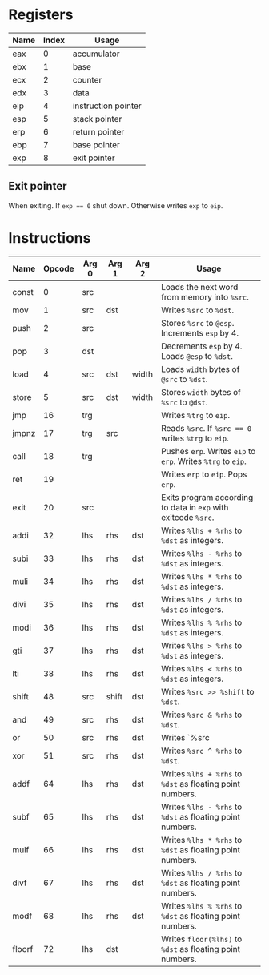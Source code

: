 # Registers 

 Name | Index | Usage
------|-------|-------
 eax  | 0     | accumulator
 ebx  | 1     | base
 ecx  | 2     | counter
 edx  | 3     | data
 eip  | 4     | instruction pointer 
 esp  | 5     | stack pointer
 erp  | 6     | return pointer
 ebp  | 7     | base pointer
 exp  | 8     | exit pointer 

## Exit pointer
When exiting.
If `exp == 0` shut down. Otherwise writes `exp` to `eip`.

# Instructions

 Name    | Opcode | Arg 0 | Arg 1 | Arg 2 | Usage													
---------|--------|-------|-------|-------|-------
 const   | 0      | src   |       |       | Loads the next word from memory into `%src`.
 mov     | 1      | src   | dst   |       | Writes `%src` to `%dst`.
 push    | 2      | src   |       |       | Stores `%src` to `@esp`. Increments `esp` by 4.
 pop     | 3      | dst   |       |       | Decrements `esp` by 4. Loads `@esp` to `%dst`.
 load    | 4      | src   | dst   | width | Loads `width` bytes of `@src` to `%dst`.
 store   | 5      | src   | dst   | width | Stores `width` bytes of `%src` to `@dst`.
 jmp     | 16     | trg   |       |       | Writes `%trg` to `eip`.
 jmpnz   | 17     | trg   | src   |       | Reads `%src`. If `%src == 0` writes `%trg` to `eip`.
 call    | 18     | trg   |       |       | Pushes `erp`. Writes `eip` to `erp`. Writes `%trg` to `eip`.
 ret     | 19     |       |       |       | Writes `erp` to `eip`. Pops `erp`.
 exit    | 20     | src   |       |       | Exits program according to data in `exp` with exitcode `%src`.
 addi    | 32     | lhs   | rhs   | dst   | Writes `%lhs + %rhs` to `%dst` as integers.
 subi    | 33     | lhs   | rhs   | dst   | Writes `%lhs - %rhs` to `%dst` as integers.
 muli    | 34     | lhs   | rhs   | dst   | Writes `%lhs * %rhs` to `%dst` as integers.
 divi    | 35     | lhs   | rhs   | dst   | Writes `%lhs / %rhs` to `%dst` as integers.
 modi    | 36     | lhs   | rhs   | dst   | Writes `%lhs % %rhs` to `%dst` as integers.
 gti     | 37     | lhs   | rhs   | dst   | Writes `%lhs > %rhs` to `%dst` as integers.
 lti     | 38     | lhs   | rhs   | dst   | Writes `%lhs < %rhs` to `%dst` as integers.
 shift   | 48     | src   | shift | dst   | Writes `%src >> %shift` to `%dst`.
 and     | 49     | src   | rhs   | dst   | Writes `%src & %rhs` to `%dst`.
 or      | 50     | src   | rhs   | dst   | Writes `%src | %rhs` to `%dst`.
 xor     | 51     | src   | rhs   | dst   | Writes `%src ^ %rhs` to `%dst`.
 addf    | 64     | lhs   | rhs   | dst   | Writes `%lhs + %rhs` to `%dst` as floating point numbers.
 subf    | 65     | lhs   | rhs   | dst   | Writes `%lhs - %rhs` to `%dst` as floating point numbers.
 mulf    | 66     | lhs   | rhs   | dst   | Writes `%lhs * %rhs` to `%dst` as floating point numbers.
 divf    | 67     | lhs   | rhs   | dst   | Writes `%lhs / %rhs` to `%dst` as floating point numbers.
 modf    | 68     | lhs   | rhs   | dst   | Writes `%lhs % %rhs` to `%dst` as floating point numbers.
 floorf  | 72     | lhs   | dst   |       | Writes `floor(%lhs)` to `%dst` as floating point numbers.
